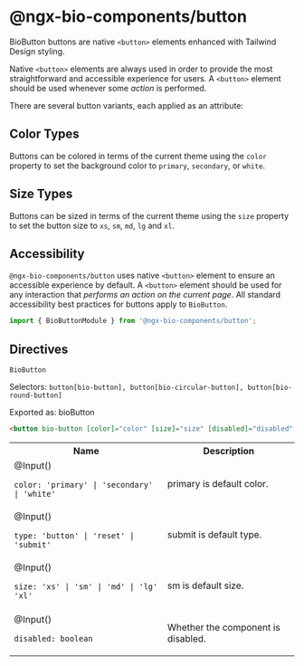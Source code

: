 # @ngx-bio-components/button

BioButton buttons are native `<button>` elements enhanced with Tailwind Design styling.

Native `<button>` elements are always used in order to provide the most straightforward and accessible experience for users. A `<button>` element should be used whenever some _action_ is performed.

There are several button variants, each applied as an attribute:

## Color Types

Buttons can be colored in terms of the current theme using the `color` property to set the background color to `primary`, `secondary`, or `white`.

## Size Types

Buttons can be sized in terms of the current theme using the `size` property to set the button size to `xs`, `sm`, `md`, `lg` and `xl`.

## Accessibility

`@ngx-bio-components/button` uses native `<button>` element to ensure an accessible experience by default. A `<button>` element should be used for any interaction that _performs an action on the current page_. All standard accessibility best practices for buttons apply to `BioButton`.


```typescript
import { BioButtonModule } from '@ngx-bio-components/button';
```

## Directives

`BioButton`

Selectors: `button[bio-button], button[bio-circular-button], button[bio-round-button]`

Exported as: bioButton

```html
<button bio-button [color]="color" [size]="size" [disabled]="disabled" [type]="type">Button</button>
```

<table>
    <tbody>
<tr>
      <th>Name</th>
      <th>Description</th>
    </tr>
<tr>
  <td>
<div>
@Input()
</div>
<p><code>color: 'primary' | 'secondary' | 'white'</code></p>
  </td>
  <td><p>primary is default color.</p>
</td>
</tr>
<tr>
  <td>
<div>
@Input()
</div>
<p><code>type: 'button' | 'reset' | 'submit'</code></p>
  </td>
  <td><p>submit is default type.</p>
</td>
</tr>
<tr>
  <td>
<div>
@Input()
</div>
<p><code>size: 'xs' | 'sm' | 'md' | 'lg' 'xl'</code></p>
  </td>
  <td><p>sm is default size.</p>
</td>
</tr>
<tr>
  <td>
<div>
          @Input()</div><p>
      <code>disabled: boolean</code>
    </p>
  </td>
  <td><p>Whether the component is disabled.</p>
</td>
</tr>
  </tbody></table>
